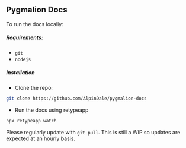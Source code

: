 ## Pygmalion Docs

To run the docs locally:

##### Requirements:
- `git`
- `nodejs`

##### Installation 

- Clone the repo:
```bash
git clone https://github.com/AlpinDale/pygmalion-docs
```
- Run the docs using retypeapp
```bash
npx retypeapp watch
```

Please regularly update with `git pull`. This is still a WIP so updates are expected at an hourly basis.
